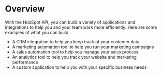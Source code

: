 # Overview
      
With the HubSpot API, you can build a variety of applications and integrations to help you and your team work more efficiently. Here are some examples of what you can build:

- A CRM integration to help you keep track of your customer data
- A marketing automation tool to help you run your marketing campaigns
- A sales automation tool to help you manage your sales process
- An analytics tool to help you track your website and marketing performance
- A custom application to help you with your specific business needs